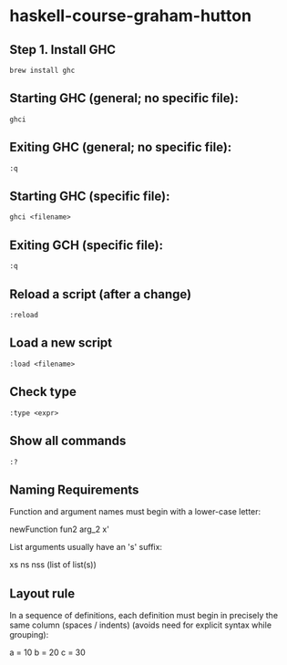 # haskell-course-graham-hutton

## Step 1. Install GHC 

`brew install ghc`

## Starting GHC (general; no specific file): 

`ghci`

## Exiting GHC (general; no specific file): 

`:q`

## Starting GHC (specific file): 

`ghci <filename>`

## Exiting GCH (specific file): 

`:q`

## Reload a script (after a change) 

`:reload`

## Load a new script 

`:load <filename>`

## Check type 

`:type <expr>`

## Show all commands 

`:?`  

## Naming Requirements 

Function and argument names must begin with a lower-case letter: 

newFunction
fun2
arg_2
x' 

List arguments usually have an 's' suffix: 

xs
ns
nss (list of list(s)) 
 
## Layout rule 

In a sequence of definitions, each definition must begin in precisely the same column (spaces / indents) (avoids need for explicit syntax while grouping): 

a = 10
b = 20
c = 30 



